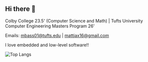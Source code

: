 ## Hi there 👋

<!--
**mattjax16/mattjax16** is a ✨ _special_ ✨ repository because its `README.md` (this file) appears on your GitHub profile.

Here are some ideas to get you started:

- 🔭 I’m currently working on ...
- 🌱 I’m currently learning ...
- 👯 I’m looking to collaborate on ...
- 🤔 I’m looking for help with ...
- 💬 Ask me about ...
- 📫 How to reach me: ...
- 😄 Pronouns: ...
- ⚡ Fun fact: ...
-->

Colby College 23.5' (Computer Science and Math) | Tufts University Computer Engineering Masters Program 26'<br>      


Emails: mbass01@tufts.edu | mattjax16@gmail.com<br>    


I love embedded and low-level software!!<br>             


![Top Langs](https://github-readme-stats.vercel.app/api/top-langs/?username=mattjax16&exclude_repo=CS441,CS341,MA274,pitching_video_analysis,cs251,CS333,CS337-Operating-Systems,personalFlaskSite,LRC_Tv_Media_Flask,SC212-Data-Science,ES218-Exploratory-Data-Analysis,CS350_Emerging_Sys_Arch_and_Tech&langs_count=8&theme=transparent&layout=compact)
